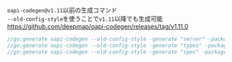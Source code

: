 `oapi-codegen@v1.11`以前の生成コマンド  
`--old-config-style`を使うことで`v1.11`以降でも生成可能  
https://github.com/deepmap/oapi-codegen/releases/tag/v1.11.0  

```go
//go:generate oapi-codegen --old-config-style -generate "server" -package openapi -o "server.gen.go" openapi.yml
//go:generate oapi-codegen --old-config-style -generate "types" -package openapi -o "types.gen.go" .openapi.yml
//go:generate oapi-codegen --old-config-style -generate "spec" -package openapi -o "spec.gen.go" openapi.yml
```